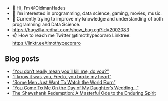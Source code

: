 - 👋 Hi, I’m @OldmanHades
- 👀 I’m interested in programming, data science, gaming, movies, music.
- 🌱 Currently trying to improve my knowledge and understanding of both programming and Data Science.
- https://bugzilla.redhat.com/show_bug.cgi?id=2002083
- 📫 How to reach me Twitter @timothypecoraro
Linktree: https://linktr.ee/timothypecoraro

## Blog posts
<!-- BLOG-POST-LIST:START -->
- [“You don’t really mean you’ll kill me, do you?”](https://medium.com/@timothypecoraro/you-dont-really-mean-you-ll-kill-me-do-you-d95df86b5986?source=rss-5097f5c9b801------2)
- [“I know it was you, Fredo, you broke my heart”](https://medium.com/@timothypecoraro/i-know-it-was-you-fredo-you-broke-my-heart-f999a09b275c?source=rss-5097f5c9b801------2)
- [“Some Men Just Want To Watch the World Burn”](https://medium.com/@timothypecoraro/some-men-just-want-to-watch-the-world-burn-42dc83396914?source=rss-5097f5c9b801------2)
- [“You Come To Me On the Day of My Daughter’s Wedding…”](https://medium.com/@timothypecoraro/you-come-to-me-on-the-day-of-my-daughters-wedding-ee6ab2187bda?source=rss-5097f5c9b801------2)
- [The Shawshank Redemption: A Masterful Ode to the Enduring Spirit](https://medium.com/@timothypecoraro/the-shawshank-redemption-a-masterful-ode-to-the-enduring-spirit-b31b12cecb04?source=rss-5097f5c9b801------2)
<!-- BLOG-POST-LIST:END -->
